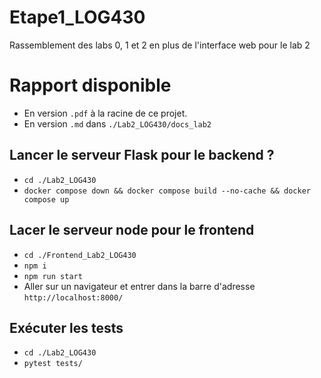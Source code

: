 # Etape1_LOG430
Rassemblement des labs 0, 1 et 2 en plus de l'interface web pour le lab 2

# Rapport disponible
- En version `.pdf` à la racine de ce projet.
- En version `.md` dans `./Lab2_LOG430/docs_lab2`

## Lancer le serveur Flask pour le backend ?
- `cd ./Lab2_LOG430`
- `docker compose down && docker compose build --no-cache && docker compose up`

## Lacer le serveur node pour le frontend
- `cd ./Frontend_Lab2_LOG430`
- `npm i`
- `npm run start`
- Aller sur un navigateur et entrer dans la barre d'adresse `http://localhost:8000/`

## Exécuter les tests
- `cd ./Lab2_LOG430`
- `pytest tests/`